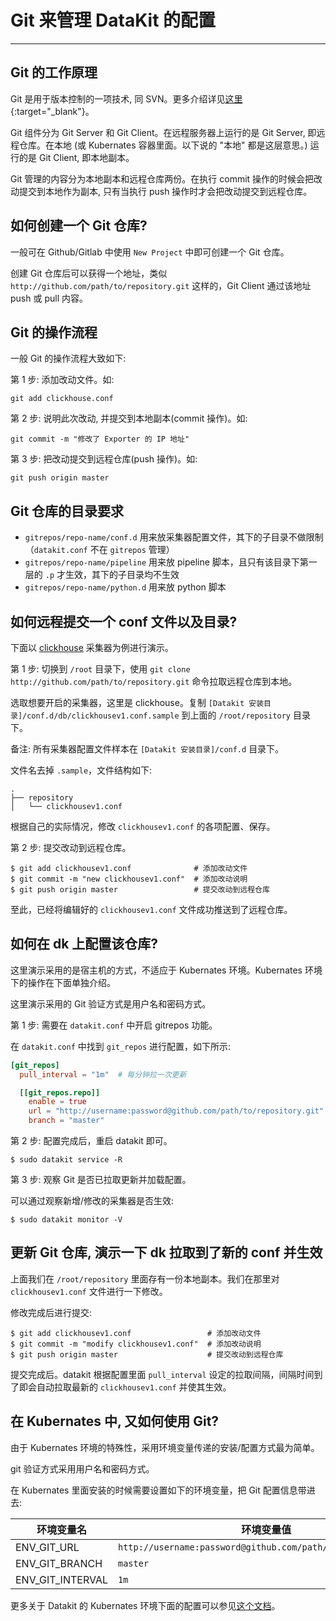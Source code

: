 # Git 来管理 DataKit 的配置
---

## Git 的工作原理

Git 是用于版本控制的一项技术, 同 SVN。更多介绍详见[这里](https://www.runoob.com/git/git-tutorial.html){:target="_blank"}。

Git 组件分为 Git Server 和 Git Client。在远程服务器上运行的是 Git Server, 即远程仓库。在本地 (或 Kubernates 容器里面。以下说的 "本地" 都是这层意思。) 运行的是 Git Client, 即本地副本。

Git 管理的内容分为本地副本和远程仓库两份。在执行 commit 操作的时候会把改动提交到本地作为副本, 只有当执行 push 操作时才会把改动提交到远程仓库。

## 如何创建一个 Git 仓库?

一般可在 Github/Gitlab 中使用 `New Project` 中即可创建一个 Git 仓库。

创建 Git 仓库后可以获得一个地址，类似 `http://github.com/path/to/repository.git` 这样的，Git Client 通过该地址 push 或 pull 内容。

## Git 的操作流程

一般 Git 的操作流程大致如下:

第 1 步: 添加改动文件。如:

```shell
git add clickhouse.conf
```

第 2 步: 说明此次改动, 并提交到本地副本(commit 操作)。如:

```shell
git commit -m "修改了 Exporter 的 IP 地址"
```

第 3 步: 把改动提交到远程仓库(push 操作)。如:

```shell
git push origin master
```

## Git 仓库的目录要求

- `gitrepos/repo-name/conf.d` 用来放采集器配置文件，其下的子目录不做限制（`datakit.conf` 不在 `gitrepos` 管理）
- `gitrepos/repo-name/pipeline` 用来放 pipeline 脚本，且只有该目录下第一层的 `.p` 才生效，其下的子目录均不生效
- `gitrepos/repo-name/python.d` 用来放 python 脚本

## 如何远程提交一个 conf 文件以及目录?

下面以 [clickhouse](../integrations/clickhousev1.md) 采集器为例进行演示。

第 1 步: 切换到 `/root` 目录下，使用 `git clone http://github.com/path/to/repository.git` 命令拉取远程仓库到本地。

选取想要开启的采集器，这里是 clickhouse。复制 `[Datakit 安装目录]/conf.d/db/clickhousev1.conf.sample` 到上面的 `/root/repository` 目录下。

备注: 所有采集器配置文件样本在 `[Datakit 安装目录]/conf.d` 目录下。

文件名去掉 `.sample`，文件结构如下:

```shell
.
├── repository
│   └── clickhousev1.conf
```

根据自己的实际情况，修改 `clickhousev1.conf` 的各项配置、保存。

第 2 步: 提交改动到远程仓库。

```shell
$ git add clickhousev1.conf              # 添加改动文件
$ git commit -m "new clickhousev1.conf"  # 添加改动说明
$ git push origin master                 # 提交改动到远程仓库
```

至此，已经将编辑好的 `clickhousev1.conf` 文件成功推送到了远程仓库。

## 如何在 dk 上配置该仓库? 

这里演示采用的是宿主机的方式，不适应于 Kubernates 环境。Kubernates 环境下的操作在下面单独介绍。

这里演示采用的 Git 验证方式是用户名和密码方式。

第 1 步: 需要在 `datakit.conf` 中开启 gitrepos 功能。

在 `datakit.conf` 中找到 `git_repos` 进行配置，如下所示:

```toml
[git_repos]
  pull_interval = "1m"  # 每分钟拉一次更新

  [[git_repos.repo]]
    enable = true                                                       # 开启拉取这个 Git 分支。
    url = "http://username:password@github.com/path/to/repository.git"  # 使用 用户名/密码 验证方式。
    branch = "master"                                                   # 要拉取的分支名。一般为 master。
```

第 2 步: 配置完成后，重启 datakit 即可。

```shell
$ sudo datakit service -R
```

第 3 步: 观察 Git 是否已拉取更新并加载配置。

可以通过观察新增/修改的采集器是否生效:

```shell
$ sudo datakit monitor -V
```

## 更新 Git 仓库, 演示一下 dk 拉取到了新的 conf 并生效

上面我们在 `/root/repository` 里面存有一份本地副本。我们在那里对 `clickhousev1.conf` 文件进行一下修改。

修改完成后进行提交:

```shell
$ git add clickhousev1.conf                 # 添加改动文件
$ git commit -m "modify clickhousev1.conf"  # 添加改动说明
$ git push origin master                    # 提交改动到远程仓库
```

提交完成后。datakit 根据配置里面 `pull_interval` 设定的拉取间隔，间隔时间到了即会自动拉取最新的 `clickhousev1.conf` 并使其生效。

## 在 Kubernates 中, 又如何使用 Git?

由于 Kubernates 环境的特殊性，采用环境变量传递的安装/配置方式最为简单。

git 验证方式采用用户名和密码方式。

在 Kubernates 里面安装的时候需要设置如下的环境变量，把 Git 配置信息带进去:

| 环境变量名       | 环境变量值                                                   |
| ----             | ----                                                         |
| ENV_GIT_URL      | `http://username:password@github.com/path/to/repository.git` |
| ENV_GIT_BRANCH   | `master`                                                     |
| ENV_GIT_INTERVAL | `1m`                                                         |

更多关于 Datakit 的 Kubernates 环境下面的配置可以参见[这个文档](k8s-config-how-to.md#via-env-config)。

